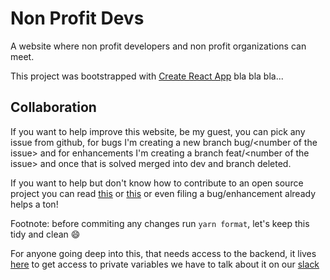 # Non Profit Devs

A website where non profit developers and non profit organizations can meet.

This project was bootstrapped with [Create React App](https://github.com/facebook/create-react-app) bla bla bla...

## Collaboration

If you want to help improve this website, be my guest, you can pick any issue from github, for bugs I'm creating a new branch bug/\<number of the issue\> and for enhancements I'm creating a branch feat/\<number of the issue\> and once that is solved merged into dev and branch deleted.

If you want to help but don't know how to contribute to an open source project you can read [this](https://dev.to/janessatran/a-beginner-s-guide-to-contributing-to-open-source-4fen) or [this](https://opensource.guide/how-to-contribute/) or even filing a bug/enhancement already helps a ton! 

Footnote: before commiting any changes run `yarn format`, let's keep this tidy and clean :smile:

For anyone going deep into this, that needs access to the backend, it lives [here](https://github.com/jenaro94/non-profit-devs-back) to get access to private variables we have to talk about it on our [slack](https://join.slack.com/t/nonprofitdevs/shared_invite/zt-fd7sjx0l-9vf9TRTA~4lfCiG78LRJuw)
